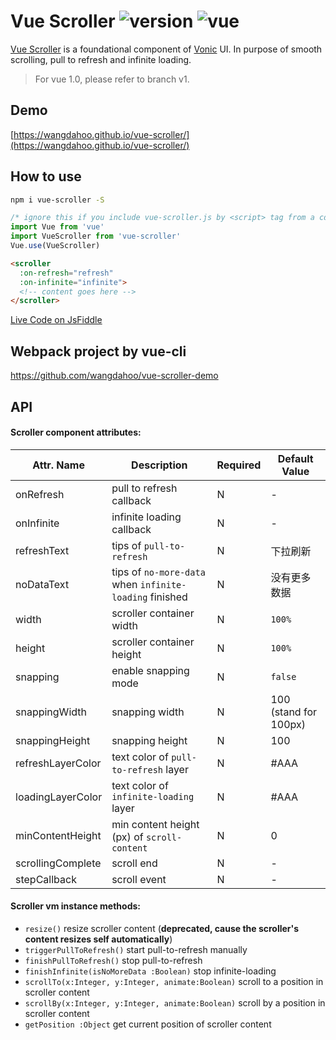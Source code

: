 # Vue Scroller ![version](https://img.shields.io/badge/version-%20v2.2.0%20-green.svg) ![vue](https://img.shields.io/badge/vue-%20v2.1%20-green.svg) 

[Vue Scroller](https://github.com/wangdahoo/vue-scroller) is a foundational component of [Vonic](https://github.com/wangdahoo/vonic) UI.
In purpose of smooth scrolling, pull to refresh and infinite loading.

> For vue 1.0, please refer to branch v1.

## Demo

[https://wangdahoo.github.io/vue-scroller/](https://wangdahoo.github.io/vue-scroller/)

## How to use

```bash
npm i vue-scroller -S
```

```js
/* ignore this if you include vue-scroller.js by <script> tag from a cdn, such as unpkg */
import Vue from 'vue'
import VueScroller from 'vue-scroller'
Vue.use(VueScroller)
```

```html
<scroller 
  :on-refresh="refresh"
  :on-infinite="infinite">
  <!-- content goes here -->
</scroller>
```

[Live Code on JsFiddle](https://jsfiddle.net/wangdahoo/cpjfr096/)

## Webpack project by vue-cli

https://github.com/wangdahoo/vue-scroller-demo

## API

#### Scroller component attributes:

| Attr. Name | Description | Required | Default Value |
|-----|-----|-----|-----|
| onRefresh | pull to refresh callback | N | - |
| onInfinite | infinite loading callback | N | - |
| refreshText | tips of `pull-to-refresh` | N | 下拉刷新 |
| noDataText | tips of `no-more-data` when `infinite-loading` finished | N | 没有更多数据 |
| width | scroller container width | N | `100%` |
| height | scroller container height | N | `100%` |
| snapping | enable snapping mode | N | `false` |
| snappingWidth | snapping width | N | 100 (stand for 100px) |
| snappingHeight | snapping height | N | 100 |
| refreshLayerColor | text color of `pull-to-refresh` layer | N | #AAA |
| loadingLayerColor | text color of `infinite-loading` layer | N | #AAA |
| minContentHeight | min content height (px) of `scroll-content` | N | 0 |
| scrollingComplete | scroll end | N | - |
| stepCallback | scroll event | N | - |

#### Scroller vm instance methods:

- `resize()` resize scroller content (**deprecated, cause the scroller's content resizes self automatically**)
- `triggerPullToRefresh()` start pull-to-refresh manually
- `finishPullToRefresh()` stop pull-to-refresh
- `finishInfinite(isNoMoreData :Boolean)` stop infinite-loading
- `scrollTo(x:Integer, y:Integer, animate:Boolean)` scroll to a position in scroller content
- `scrollBy(x:Integer, y:Integer, animate:Boolean)` scroll by a position in scroller content
- `getPosition :Object` get current position of scroller content

